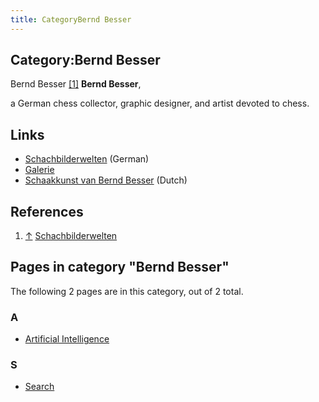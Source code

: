 ```yaml
---
title: CategoryBernd Besser
---
```

## Category:Bernd Besser



[](http://schachbilderwelten.tenners.de/) Bernd Besser <a id="cite-note-1" href="#cite-ref-1">[1]</a>
**Bernd Besser**,

a German chess collector, graphic designer, and artist devoted to chess.

## Links

- [Schachbilderwelten](http://schachbilderwelten.tenners.de/) (German)
- [Galerie](http://schachbilderwelten.tenners.de/html/galerie.html)
- [Schaakkunst van Bernd Besser](https://www.schaakkunst.nl/Schaakkunst_besser.htm?id=GK&id2=GA&id3=IN) (Dutch)

## References

1. <a id="cite-ref-1" href="#cite-note-1">↑</a> [Schachbilderwelten](http://schachbilderwelten.tenners.de/)

## Pages in category "Bernd Besser"

The following 2 pages are in this category, out of 2 total.

### A

- [Artificial Intelligence](Artificial_Intelligence "Artificial Intelligence")

### S

- [Search](Search "Search")

